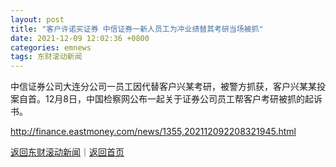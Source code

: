 ```yaml
---
layout: post
title: "客户许诺买证券 中信证券一新人员工为冲业绩替其考研当场被抓"
date: 2021-12-09 12:02:36 +0800
categories: emnews
tags: 东财滚动新闻
---
```


中信证券公司大连分公司一员工因代替客户兴某考研，被警方抓获，客户兴某某投案自首。12月8日，中国检察网公布一起关于证券公司员工帮客户考研被抓的起诉书。

<http://finance.eastmoney.com/news/1355,202112092208321945.html>

[返回东财滚动新闻](//finews.withounder.com/emnews/)｜[返回首页](//finews.withounder.com/)